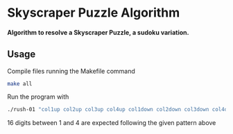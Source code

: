 # Skyscraper Puzzle Algorithm

#### Algorithm to resolve a Skyscraper Puzzle, a sudoku variation.



## Usage

Compile files running the Makefile command

```sh
make all
```


Run the program with 

```sh
./rush-01 "col1up col2up col3up col4up col1down col2down col3down col4down row1left row2left row3left row4left row1right row2right row3right row4right"
```

16 digits between 1 and 4 are expected following the given pattern above